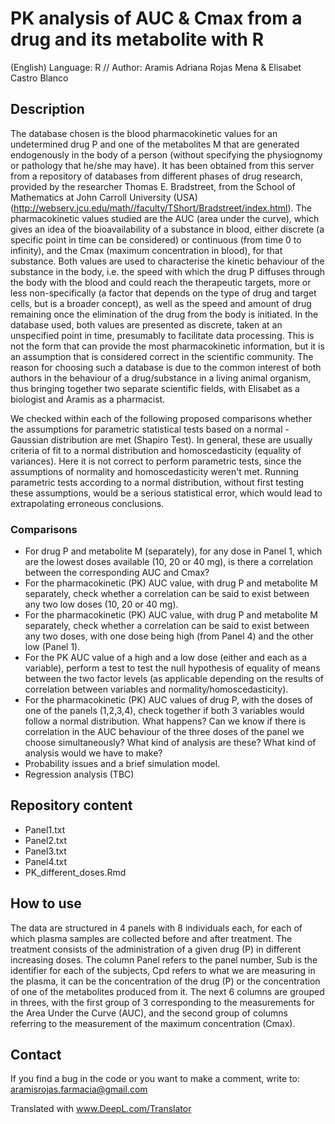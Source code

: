 # PK analysis of AUC & Cmax from a drug and its metabolite with R
(English) Language: R // Author: Aramis Adriana Rojas Mena & Elisabet Castro Blanco

## Description
The database chosen is the blood pharmacokinetic values for an undetermined drug P and one of the metabolites M that are generated endogenously in the body of a person (without specifying the physiognomy or pathology that he/she may have).
It has been obtained from this server from a repository of databases from different phases of drug research, provided by the researcher Thomas E. Bradstreet, from the School of Mathematics at John Carroll University (USA) (http://webserv.jcu.edu/math//faculty/TShort/Bradstreet/index.html).
The pharmacokinetic values studied are the AUC (area under the curve), which gives an idea of the bioavailability of a substance in blood, either discrete (a specific point in time can be considered) or continuous (from time 0 to infinity), and the Cmax (maximum concentration in blood), for that substance.
Both values are used to characterise the kinetic behaviour of the substance in the body, i.e. the speed with which the drug P diffuses through the body with the blood and could reach the therapeutic targets, more or less non-specifically (a factor that depends on the type of drug and target cells, but is a broader concept), as well as the speed and amount of drug remaining once the elimination of the drug from the body is initiated.
In the database used, both values are presented as discrete, taken at an unspecified point in time, presumably to facilitate data processing. This is not the form that can provide the most pharmacokinetic information, but it is an assumption that is considered correct in the scientific community.
The reason for choosing such a database is due to the common interest of both authors in the behaviour of a drug/substance in a living animal organism, thus bringing together two separate scientific fields, with Elisabet as a biologist and Aramis as a pharmacist.

We checked within each of the following proposed comparisons whether the assumptions for parametric statistical tests based on a normal - Gaussian distribution are met (Shapiro Test). 
In general, these are usually criteria of fit to a normal distribution and homoscedasticity (equality of variances). 
Here it is not correct to perform parametric tests, since the assumptions of normality and homoscedasticity weren't met. Running parametric tests according to a normal distribution, without first testing these assumptions, would be a serious statistical error, which would lead to extrapolating erroneous conclusions.

### Comparisons
- For drug P and metabolite M (separately), for any dose in Panel 1, which are the lowest doses available (10, 20 or 40 mg), is there a correlation between the corresponding AUC and Cmax?
- For the pharmacokinetic (PK) AUC value, with drug P and metabolite M separately, check whether a correlation can be said to exist between any two low doses (10, 20 or 40 mg).
- For the pharmacokinetic (PK) AUC value, with drug P and metabolite M separately, check whether a correlation can be said to exist between any two doses, with one dose being high (from Panel 4) and the other low (Panel 1).
- For the PK AUC value of a high and a low dose (either and each as a variable), perform a test to test the null hypothesis of equality of means between the two factor levels (as applicable depending on the results of correlation between variables and normality/homoscedasticity).
- For the pharmacokinetic (PK) AUC values of drug P, with the doses of one of the panels (1,2,3,4), check together if both 3 variables would follow a normal distribution. What happens? Can we know if there is correlation in the AUC behaviour of the three doses of the panel we choose simultaneously? What kind of analysis are these? What kind of analysis would we have to make?
- Probability issues and a brief simulation model.
- Regression analysis (TBC)

## Repository content
- Panel1.txt
- Panel2.txt
- Panel3.txt
- Panel4.txt
- PK_different_doses.Rmd

## How to use
The data are structured in 4 panels with 8 individuals each, for each of which plasma samples are collected before and after treatment. The treatment consists of the administration of a given drug (P) in different increasing doses.
The column Panel refers to the panel number, Sub is the identifier for each of the subjects, Cpd refers to what we are measuring in the plasma, it can be the concentration of the drug (P) or the concentration of one of the metabolites produced from it. The next 6 columns are grouped in threes, with the first group of 3 corresponding to the measurements for the Area Under the Curve (AUC), and the second group of columns referring to the measurement of the maximum concentration (Cmax).

## Contact
If you find a bug in the code or you want to make a comment, write to: aramisrojas.farmacia@gmail.com

Translated with www.DeepL.com/Translator
